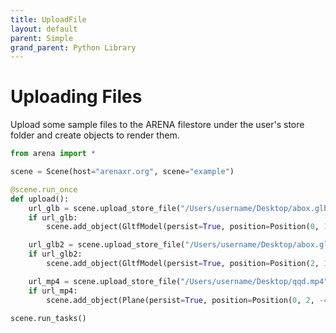 ```yaml
---
title: UploadFile
layout: default
parent: Simple
grand_parent: Python Library
---
```


# Uploading Files

Upload some sample files to the ARENA filestore under the user's store folder and create objects to render them.

```python
from arena import *

scene = Scene(host="arenaxr.org", scene="example")

@scene.run_once
def upload():
    url_glb = scene.upload_store_file("/Users/username/Desktop/abox.glb")
    if url_glb:
        scene.add_object(GltfModel(persist=True, position=Position(0, 1, -3), url=url_glb))

    url_glb2 = scene.upload_store_file("/Users/username/Desktop/abox.glb", "second-level/abox.glb")
    if url_glb2:
        scene.add_object(GltfModel(persist=True, position=Position(2, 1, -3), url=url_glb2))

    url_mp4 = scene.upload_store_file("/Users/username/Desktop/qqd.mp4")
    if url_mp4:
        scene.add_object(Plane(persist=True, position=Position(0, 2, -4), material=Material(src=url_mp4)))

scene.run_tasks()
```
